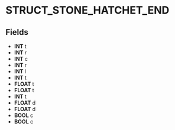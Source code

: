 # STRUCT_STONE_HATCHET_END

## Fields
* **INT** t
* **INT** r
* **INT** c
* **INT** r
* **INT** l
* **INT** t
* **FLOAT** t
* **FLOAT** t
* **INT** t
* **FLOAT** d
* **FLOAT** d
* **BOOL** c
* **BOOL** c